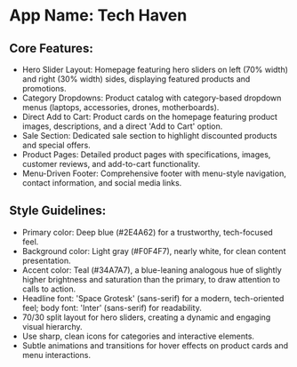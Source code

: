 # **App Name**: Tech Haven

## Core Features:

- Hero Slider Layout: Homepage featuring hero sliders on left (70% width) and right (30% width) sides, displaying featured products and promotions.
- Category Dropdowns: Product catalog with category-based dropdown menus (laptops, accessories, drones, motherboards).
- Direct Add to Cart: Product cards on the homepage featuring product images, descriptions, and a direct 'Add to Cart' option.
- Sale Section: Dedicated sale section to highlight discounted products and special offers.
- Product Pages: Detailed product pages with specifications, images, customer reviews, and add-to-cart functionality.
- Menu-Driven Footer: Comprehensive footer with menu-style navigation, contact information, and social media links.

## Style Guidelines:

- Primary color: Deep blue (#2E4A62) for a trustworthy, tech-focused feel.
- Background color: Light gray (#F0F4F7), nearly white, for clean content presentation.
- Accent color: Teal (#34A7A7), a blue-leaning analogous hue of slightly higher brightness and saturation than the primary, to draw attention to calls to action.
- Headline font: 'Space Grotesk' (sans-serif) for a modern, tech-oriented feel; body font: 'Inter' (sans-serif) for readability.
- 70/30 split layout for hero sliders, creating a dynamic and engaging visual hierarchy.
- Use sharp, clean icons for categories and interactive elements.
- Subtle animations and transitions for hover effects on product cards and menu interactions.